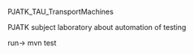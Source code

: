 PJATK_TAU_TransportMachines

PJATK subject laboratory about automation of testing

run->   mvn test


